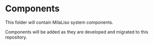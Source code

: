 # Components

This folder will contain MilaLiso system components.

Components will be added as they are developed and migrated to this repository.